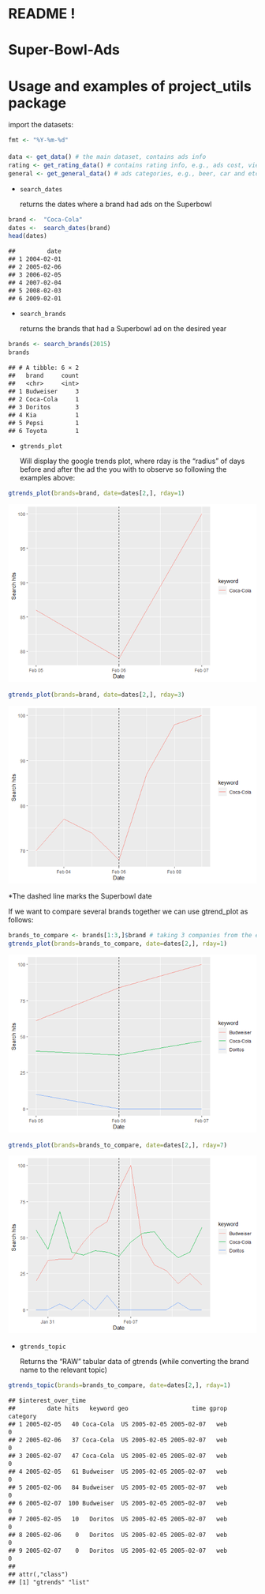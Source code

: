 README !
================

# Super-Bowl-Ads

# Usage and examples of project_utils package

import the datasets:

``` r
fmt <- "%Y-%m-%d" 

data <- get_data() # the main dataset, contains ads info
rating <- get_rating_data() # contains rating info, e.g., ads cost, viewrs and etc
general <- get_general_data() # ads categories, e.g., beer, car and etc 
```

- <code>search_dates</code>

  returns the dates where a brand had ads on the Superbowl

``` r
brand <-  "Coca-Cola"
dates <-  search_dates(brand)
head(dates)
```

    ##         date
    ## 1 2004-02-01
    ## 2 2005-02-06
    ## 3 2006-02-05
    ## 4 2007-02-04
    ## 5 2008-02-03
    ## 6 2009-02-01

- <code>search_brands</code>

  returns the brands that had a Superbowl ad on the desired year

``` r
brands <- search_brands(2015)
brands
```

    ## # A tibble: 6 × 2
    ##   brand     count
    ##   <chr>     <int>
    ## 1 Budweiser     3
    ## 2 Coca-Cola     1
    ## 3 Doritos       3
    ## 4 Kia           1
    ## 5 Pepsi         1
    ## 6 Toyota        1

- <code>gtrends_plot</code>

  Will display the google trends plot, where rday is the “radius” of
  days before and after the ad the you with to observe so following the
  examples above:

``` r
gtrends_plot(brands=brand, date=dates[2,], rday=1)
```

![](README_files/figure-gfm/unnamed-chunk-4-1.png)<!-- -->

``` r
gtrends_plot(brands=brand, date=dates[2,], rday=3)
```

![](README_files/figure-gfm/unnamed-chunk-4-2.png)<!-- -->

\*The dashed line marks the Superbowl date

If we want to compare several brands together we can use gtrend_plot as
follows:

``` r
brands_to_compare <- brands[1:3,]$brand # taking 3 companies from the exmaple above (Budweiser, Coca-Cola, Doritos)
gtrends_plot(brands=brands_to_compare, date=dates[2,], rday=1)
```

![](README_files/figure-gfm/unnamed-chunk-5-1.png)<!-- -->

``` r
gtrends_plot(brands=brands_to_compare, date=dates[2,], rday=7)
```

![](README_files/figure-gfm/unnamed-chunk-5-2.png)<!-- -->

- <code>gtrends_topic</code>

  Returns the “RAW” tabular data of gtrends (while converting the brand
  name to the relevant topic)

``` r
gtrends_topic(brands=brands_to_compare, date=dates[2,], rday=1)
```

    ## $interest_over_time
    ##         date hits   keyword geo                  time gprop category
    ## 1 2005-02-05   40 Coca-Cola  US 2005-02-05 2005-02-07   web        0
    ## 2 2005-02-06   37 Coca-Cola  US 2005-02-05 2005-02-07   web        0
    ## 3 2005-02-07   47 Coca-Cola  US 2005-02-05 2005-02-07   web        0
    ## 4 2005-02-05   61 Budweiser  US 2005-02-05 2005-02-07   web        0
    ## 5 2005-02-06   84 Budweiser  US 2005-02-05 2005-02-07   web        0
    ## 6 2005-02-07  100 Budweiser  US 2005-02-05 2005-02-07   web        0
    ## 7 2005-02-05   10   Doritos  US 2005-02-05 2005-02-07   web        0
    ## 8 2005-02-06    0   Doritos  US 2005-02-05 2005-02-07   web        0
    ## 9 2005-02-07    0   Doritos  US 2005-02-05 2005-02-07   web        0
    ## 
    ## attr(,"class")
    ## [1] "gtrends" "list"
